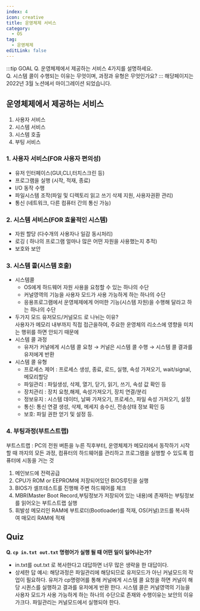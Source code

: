 ```yaml
---
index: 4
icon: creative
title: 운영체제 서비스
category:
  - OS
tag:
  - 운영체제
editLink: false
---
```


:::tip GOAL
Q. 운영체제에서 제공하는 서비스 4가지를 설명하세요.  
Q. 시스템 콜이 수행되는 이유는 무엇이며, 과정과 유형은 무엇인가요?
:::
해당페이지는 2022년 3월 노션에서 마이그레이션 되었습니다.  

## 운영체제에서 제공하는 서비스

1. 사용자 서비스
2. 시스템 서비스
3. 시스템 호출
4. 부팅 서비스

### 1. 사용자 서비스(FOR 사용자 편의성)

- 유저 인터페이스(GUI,CLI,터치스크린 등)
- 프로그램을 실행 (시작, 적재, 종료)
- I/O 동작 수행
- 파일시스템 조작(파일 및 디렉토리 읽고 쓰기 삭제 지원, 사용자권환 관리)
- 통신 (네트워크, 다른 컴퓨터 간의 통신 가능)

### 2. 시스템 서비스(FOR 효율적인 시스템)

- 자원 할당 (다수개의 사용자나 일감 동시처리)
- 로깅 ( 하나의 프로그램 얼마나 많은 어떤 자원을 사용했는지 추적)
- 보호와 보안

### 3. 시스템 콜(시스템 호출)

- 시스템콜
  - OS에게 하드웨어 자원 사용을 요청할 수 있는 하나의 수단
  - 커널영역의 기능을 사용자 모드가 사용 가능하게 하는 하나의 수단
  - 응용프로그램에서 운영체제에게 어떠한 기능(시스템 자원)을 수행해 달라고 하는 하나의 수단
- 두가지 모드 유저모드/커널모드 로 나뉘는 이유?  
  사용자가 메모리 내부까지 직접 접근을하여, 주요한 운영체의 리소스에 영향을 미치는 행위를 하면 안되기 때문에
- 시스템 콜 과정
  - 유저가 커널에게 시스템 콜 요청 → 커널은 시스템 콜 수행 → 시스템 콜 결과를 유저에게 반환
- 시스템 콜 유형
  - 프로세스 제어 : 프로세스 생성, 종료, 로드, 실행, 속성 가져오기, wait/signal, 메모리할당
  - 파일관리 : 파일생성, 삭제, 열기, 닫기, 읽기, 쓰기, 속성 값 확인 등
  - 장치관리 : 장치 요청,해제, 속성가져오기, 장치 연결/분리
  - 정보유지 : 시스템 데이터, 날짜 가져오기, 프로세스, 파일 속성 가져오기, 설정
  - 통신: 통신 연결 생성, 삭제, 메세지 송수신, 전송상태 정보 확인 등
  - 보호: 파일 권한 얻기 및 설정 등.

### 4. 부팅과정(부트스트랩)

부트스트랩 : PC의 전원 버튼을 누른 직후부터, 운영체제가 메모리에서 동작하기 시작 할 때 까지의 모든 과정, 컴퓨터의 하드웨어를 관리하고 프로그램을 실행할 수 있도록 컴퓨터에 시동을 거는 것

1. 메인보드에 전력공급
2. CPU가 ROM or EEPROM에 저장되어있던 BIOS루틴을 실행
3. BIOS가 셀프테스트를 진행해 주변 하드웨어를 체크
4. MBR(Master Boot Record,부팅정보가 저장되어 있는 내용)에 존재하는 부팅정보를 읽어오는 부트스트랩 실행
5. 휘발성 메모리인 RAM에 부트로더(Bootloader)를 적재, OS(커널)코드를 복사하여 매모리 RAM에 적재

## Quiz
**Q. `cp in.txt out.txt` 명령어가 실행 될 때 어떤 일이 일어나는가?**

- in.txt를 out.txt 로 복사한다고 대답하면 너무 많은 생략을 한 대답이다.
- 상세한 답 예시:  해당과정은 파일관리에 해당되므로 유저모드가 아닌 커널모드의 작업이 필요하다. 유저가 cp명령어를 통해 커널에게 시스템 콜 요청을 하면 커널이 해당 시퀀스를 실행하고 결과를 유저에게 반환 한다.
  시스템 콜은 커널영역의 기능을 사용자 모드가 사용 가능하게 하는 하나의 수단으로 존재와 수행이유는 보안의 이유가크다. 파일관리는 커널모드에서 실행되야 한다.
